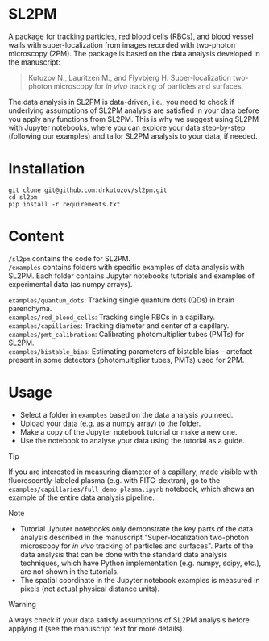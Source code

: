 # SL2PM
A package for tracking particles, red blood cells (RBCs), and blood vessel walls with super-localization from images recorded with two-photon microscopy (2PM). The package is based on the data analysis developed in the manuscript:  

> Kutuzov N., Lauritzen M., and Flyvbjerg H. 
> Super-localization two-photon microscopy for _in vivo_ tracking of particles and surfaces.

The data analysis in SL2PM is data-driven, i.e., you need to check if underlying assumptions of SL2PM analysis are satisfied 
in your data before you apply any functions from SL2PM.
This is why we suggest using SL2PM with Jupyter notebooks, where you can explore your data step-by-step (following our examples) and tailor SL2PM analysis to your data, if needed. 

# Installation

```
git clone git@github.com:drkutuzov/sl2pm.git
cd sl2pm
pip install -r requirements.txt
```

# Content
`/sl2pm` contains the code for SL2PM.  
`/examples` contains folders with specific examples of data analysis with SL2PM. Each folder contains Jupyter notebooks tutorials and examples of experimental data (as numpy arrays).

`examples/quantum_dots`: Tracking single quantum dots (QDs) in brain parenchyma.  
`examples/red_blood_cells`: Tracking single RBCs in a capillary.  
`examples/capillaries`: Tracking diameter and center of a capillary.  
`examples/pmt_calibration`: Calibrating photomultiplier tubes (PMTs) for SL2PM.  
`examples/bistable_bias`: Estimating parameters of bistable bias – artefact present in some detectors (photomultiplier tubes, PMTs) used for 2PM.

# Usage
* Select a folder in `examples` based on the data analysis you need.  
* Upload your data (e.g. as a numpy array) to the folder.  
* Make a copy of the Jupyter notebook tutorial or make a new one.  
* Use the notebook to analyse your data using the tutorial as a guide.  
>[!Tip]
> If you are interested in measuring diameter of a capillary, made visible with fluorescently-labeled plasma (e.g. with FITC-dextran), go to the `examples/capillaries/full_demo_plasma.ipynb` notebook, which shows an example of the entire data analysis pipeline. 

> [!NOTE]
> * Tutorial Jyputer notebooks only demonstrate the key parts of the data analysis described in the manuscript "Super-localization two-photon microscopy for _in vivo_ tracking of particles and surfaces". Parts of the data analysis that can be done with the standard data analysis techniques, which have Python implementation (e.g. numpy, scipy, etc.), are not shown in the tutorials. 
> * The spatial coordinate in the Jupyter notebook examples is measured in pixels (not actual physical distance units). 

> [!WARNING] 
> Always check if your data satisfy assumptions of SL2PM analysis before applying it (see the manuscript text for more details).